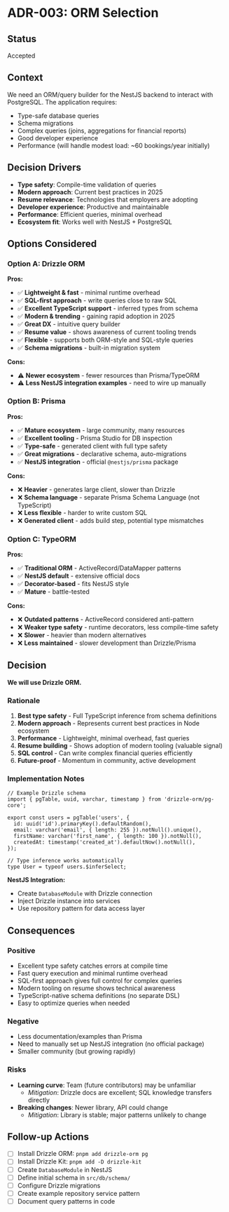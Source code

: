 # ADR-003: ORM Selection

## Status

Accepted

## Context

We need an ORM/query builder for the NestJS backend to interact with PostgreSQL. The application requires:

- Type-safe database queries
- Schema migrations
- Complex queries (joins, aggregations for financial reports)
- Good developer experience
- Performance (will handle modest load: ~60 bookings/year initially)

## Decision Drivers

- **Type safety**: Compile-time validation of queries
- **Modern approach**: Current best practices in 2025
- **Resume relevance**: Technologies that employers are adopting
- **Developer experience**: Productive and maintainable
- **Performance**: Efficient queries, minimal overhead
- **Ecosystem fit**: Works well with NestJS + PostgreSQL

## Options Considered

### Option A: Drizzle ORM

**Pros:**

- ✅ **Lightweight & fast** - minimal runtime overhead
- ✅ **SQL-first approach** - write queries close to raw SQL
- ✅ **Excellent TypeScript support** - inferred types from schema
- ✅ **Modern & trending** - gaining rapid adoption in 2025
- ✅ **Great DX** - intuitive query builder
- ✅ **Resume value** - shows awareness of current tooling trends
- ✅ **Flexible** - supports both ORM-style and SQL-style queries
- ✅ **Schema migrations** - built-in migration system

**Cons:**

- ⚠️ **Newer ecosystem** - fewer resources than Prisma/TypeORM
- ⚠️ **Less NestJS integration examples** - need to wire up manually

### Option B: Prisma

**Pros:**

- ✅ **Mature ecosystem** - large community, many resources
- ✅ **Excellent tooling** - Prisma Studio for DB inspection
- ✅ **Type-safe** - generated client with full type safety
- ✅ **Great migrations** - declarative schema, auto-migrations
- ✅ **NestJS integration** - official `@nestjs/prisma` package

**Cons:**

- ❌ **Heavier** - generates large client, slower than Drizzle
- ❌ **Schema language** - separate Prisma Schema Language (not TypeScript)
- ❌ **Less flexible** - harder to write custom SQL
- ❌ **Generated client** - adds build step, potential type mismatches

### Option C: TypeORM

**Pros:**

- ✅ **Traditional ORM** - ActiveRecord/DataMapper patterns
- ✅ **NestJS default** - extensive official docs
- ✅ **Decorator-based** - fits NestJS style
- ✅ **Mature** - battle-tested

**Cons:**

- ❌ **Outdated patterns** - ActiveRecord considered anti-pattern
- ❌ **Weaker type safety** - runtime decorators, less compile-time safety
- ❌ **Slower** - heavier than modern alternatives
- ❌ **Less maintained** - slower development than Drizzle/Prisma

## Decision

**We will use Drizzle ORM.**

### Rationale

1. **Best type safety** - Full TypeScript inference from schema definitions
2. **Modern approach** - Represents current best practices in Node ecosystem
3. **Performance** - Lightweight, minimal overhead, fast queries
4. **Resume building** - Shows adoption of modern tooling (valuable signal)
5. **SQL control** - Can write complex financial queries efficiently
6. **Future-proof** - Momentum in community, active development

### Implementation Notes

```tsx
// Example Drizzle schema
import { pgTable, uuid, varchar, timestamp } from 'drizzle-orm/pg-core';

export const users = pgTable('users', {
  id: uuid('id').primaryKey().defaultRandom(),
  email: varchar('email', { length: 255 }).notNull().unique(),
  firstName: varchar('first_name', { length: 100 }).notNull(),
  createdAt: timestamp('created_at').defaultNow().notNull(),
});

// Type inference works automatically
type User = typeof users.$inferSelect;
```

**NestJS Integration:**

- Create `DatabaseModule` with Drizzle connection
- Inject Drizzle instance into services
- Use repository pattern for data access layer

## Consequences

### Positive

- Excellent type safety catches errors at compile time
- Fast query execution and minimal runtime overhead
- SQL-first approach gives full control for complex queries
- Modern tooling on resume shows technical awareness
- TypeScript-native schema definitions (no separate DSL)
- Easy to optimize queries when needed

### Negative

- Less documentation/examples than Prisma
- Need to manually set up NestJS integration (no official package)
- Smaller community (but growing rapidly)

### Risks

- **Learning curve**: Team (future contributors) may be unfamiliar
    - *Mitigation*: Drizzle docs are excellent; SQL knowledge transfers directly
- **Breaking changes**: Newer library, API could change
    - *Mitigation*: Library is stable; major patterns unlikely to change

## Follow-up Actions

- [ ]  Install Drizzle ORM: `pnpm add drizzle-orm pg`
- [ ]  Install Drizzle Kit: `pnpm add -D drizzle-kit`
- [ ]  Create `DatabaseModule` in NestJS
- [ ]  Define initial schema in `src/db/schema/`
- [ ]  Configure Drizzle migrations
- [ ]  Create example repository service pattern
- [ ]  Document query patterns in code